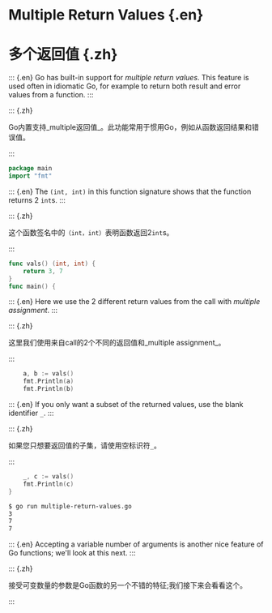 
# Multiple Return Values {.en}


# 多个返回值 {.zh}


::: {.en}
Go has built-in support for _multiple return values_.
This feature is used often in idiomatic Go, for example
to return both result and error values from a function.
:::

::: {.zh}

Go内置支持_multiple返回值_。此功能常用于惯用Go，例如从函数返回结果和错误值。

:::


```go
package main
import "fmt"
```


::: {.en}
The `(int, int)` in this function signature shows that
the function returns 2 `int`s.
:::

::: {.zh}

这个函数签名中的`（int，int）`表明函数返回2`int`s。

:::


```go
func vals() (int, int) {
	return 3, 7
}
func main() {
```


::: {.en}
Here we use the 2 different return values from the
call with _multiple assignment_.
:::

::: {.zh}

这里我们使用来自call的2个不同的返回值和_multiple assignment_。

:::


```go
	a, b := vals()
	fmt.Println(a)
	fmt.Println(b)
```


::: {.en}
If you only want a subset of the returned values,
use the blank identifier `_`.
:::

::: {.zh}

如果您只想要返回值的子集，请使用空标识符`_`。

:::


```go
	_, c := vals()
	fmt.Println(c)
}
```


```sh
$ go run multiple-return-values.go
3
7
7
```


::: {.en}
Accepting a variable number of arguments is another nice
feature of Go functions; we'll look at this next.
:::

::: {.zh}

接受可变数量的参数是Go函数的另一个不错的特征;我们接下来会看看这个。

:::



